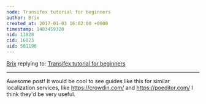 ```yaml
---
node: Transifex tutorial for beginners
author: Brix
created_at: 2017-01-03 16:02:00 +0000
timestamp: 1483459320
nid: 13828
cid: 16023
uid: 501196
---
```




[Brix](../profile/Brix) replying to: [Transifex tutorial for beginners](../notes/adarshkumar/12-31-2016/transifex-tutorial-for-beginners)

----
Awesome post! It would be cool to see guides like this for similar localization services, like https://crowdin.com/ and https://poeditor.com/ I think they'd be very useful.
